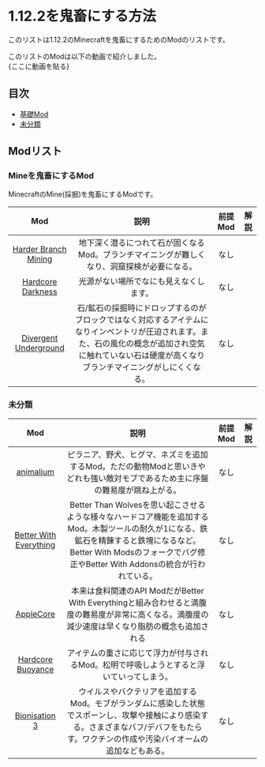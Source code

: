 # 1.12.2を鬼畜にする方法
  
このリストは1.12.2のMinecraftを鬼畜にするためのModのリストです。

このリストのModは以下の動画で紹介しました。  
{ここに動画を貼る}

## 目次
  
- [基礎Mod](#基礎Mod)
- [未分類](#未分類)
  
## Modリスト

### Mineを鬼畜にするMod
MinecraftのMine(採掘)を鬼畜にするModです。

|Mod|説明|前提Mod|解説|
|:-:|:-:|:-:|:-:|
|[Harder Branch Mining](https://www.curseforge.com/minecraft/mc-mods/harder-branch-mining)|地下深く潜るにつれて石が固くなるMod。ブランチマイニングが難しくなり、洞窟探検が必要になる。|なし||
|[Hardcore Darkness](https://www.curseforge.com/minecraft/mc-mods/hardcore-darkness)|光源がない場所でなにも見えなくします。|なし||
|[Divergent Underground](https://www.curseforge.com/minecraft/mc-mods/divergent-underground)|石/鉱石の採掘時にドロップするのがブロックではなく対応するアイテムになりインベントリが圧迫されます。また、石の風化の概念が追加され空気に触れていない石は硬度が高くなりブランチマイニングがしにくくなる。|なし||

### 未分類

|Mod|説明|前提Mod|解説|
|:-:|:-:|:-:|:-:|
|[animalium](https://www.curseforge.com/projects/263442)|ピラニア、野犬、ヒグマ、ネズミを追加するMod。ただの動物Modと思いきやどれも強い敵対モブであるため主に序盤の難易度が跳ね上がる。|なし||
|[Better With Everything](https://www.curseforge.com/minecraft/mc-mods/better-with-everything)|Better Than Wolvesを思い起こさせるような様々なハードコア機能を追加するMod。木製ツールの耐久が1になる、鉄鉱石を精錬すると鉄塊になるなど。Better With Modsのフォークでバグ修正やBetter With Addonsの統合が行われている。|なし||
|[AppleCore](https://www.curseforge.com/minecraft/mc-mods/applecore)|本来は食料関連のAPI ModだがBetter With Everythingと組み合わせると満腹度の難易度が非常に高くなる。満腹度の減少速度は早くなり脂肪の概念も追加される|なし||
|[Hardcore Buoyance](https://www.curseforge.com/minecraft/mc-mods/hardcore-buoyance)|アイテムの重さに応じて浮力が付与されるMod。松明で呼吸しようとすると浮いていってしまう。|なし||
|[Bionisation 3](https://www.curseforge.com/minecraft/mc-mods/bionisation-3)|ウイルスやバクテリアを追加するMod。モブがランダムに感染した状態でスポーンし、攻撃や接触により感染する。さまざまなバフ/デバフをもたらす。ワクチンの作成や汚染バイオームの追加などもある。|なし||
